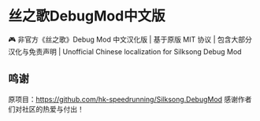 # 丝之歌DebugMod中文版
🎮 非官方《丝之歌》Debug Mod 中文汉化版 | 基于原版 MIT 协议 | 包含大部分汉化与免责声明 | Unofficial Chinese localization for Silksong Debug Mod
## 鸣谢
原项目：https://github.com/hk-speedrunning/Silksong.DebugMod
感谢作者们对社区的热爱与付出！
